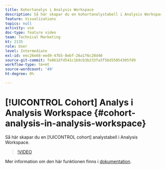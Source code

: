 ```yaml
---
title: Kohortanalys i Analysis Workspace
description: Så här skapar du en kohortanalystabell i Analysis Workspace.
feature: Visualizations
topics: null
activity: use
doc-type: feature video
team: Technical Marketing
kt: 2135
role: User
level: Intermediate
exl-id: eec26e68-eed9-47b5-8ebf-26a1f6c28d40
source-git-commit: fe861dfd541c1b9cb3b233fa3f56d55054305fd9
workflow-type: tm+mt
source-wordcount: '49'
ht-degree: 0%

---
```


# [!UICONTROL Cohort] Analys i Analysis Workspace {#cohort-analysis-in-analysis-workspace}

Så här skapar du en [!UICONTROL cohort] analystabell i Analysis Workspace.

>[!VIDEO](https://video.tv.adobe.com/v/23990/?quality=12)

Mer information om den här funktionen finns i [dokumentation](https://experienceleague.adobe.com/docs/analytics/analyze/analysis-workspace/visualizations/cohort-table/cohort-analysis.html?lang=en).
